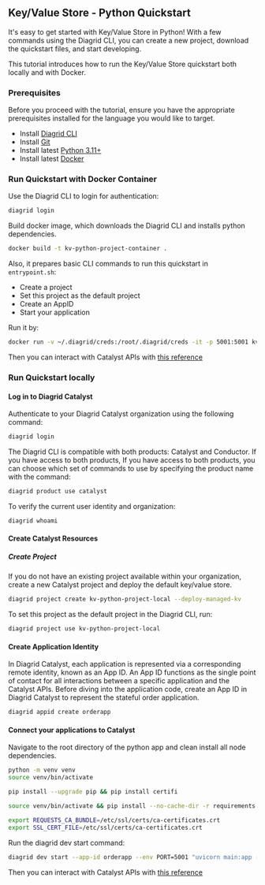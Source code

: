 ## Key/Value Store - Python Quickstart

It's easy to get started with Key/Value Store in Python!
With a few commands using the Diagrid CLI, you can create a new project, download the quickstart files, and start developing.

This tutorial introduces how to run the Key/Value Store quickstart both locally and with Docker.


### Prerequisites
Before you proceed with the tutorial, ensure you have the appropriate prerequisites installed for the language you would like to target.

- Install [Diagrid CLI](https://docs.diagrid.io/catalyst/references/cli-reference/intro/)
- Install [Git](https://git-scm.com/downloads)
- Install latest [Python 3.11+](https://www.python.org/downloads/)
- Install latest [Docker](https://docs.docker.com/engine/install/)


### Run Quickstart with Docker Container

Use the Diagrid CLI to login for authentication:

```sh
diagrid login
```


<!-- STEP
name: Docker Build
tags:
  - container
-->


Build docker image, which downloads the Diagrid CLI and installs python dependencies. 

```sh
docker build -t kv-python-project-container .
```


<!-- END_STEP -->


Also, it prepares basic CLI commands to run this quickstart in `entrypoint.sh`:
- Create a project
- Set this project as the default project
- Create an AppID
- Start your application 

Run it by:
```sh
docker run -v ~/.diagrid/creds:/root/.diagrid/creds -it -p 5001:5001 kv-python-project-container
```

Then you can interact with Catalyst APIs with [this reference](https://docs.diagrid.io/catalyst/local-tutorials/key-value#interact-with-catalyst-apis)



### Run Quickstart locally

#### Log in to Diagrid Catalyst

Authenticate to your Diagrid Catalyst organization using the following command:

```sh
diagrid login
```

The Diagrid CLI is compatible with both products: Catalyst and Conductor.
If you have access to both products, If you have access to both products, you can choose which set of commands to use by specifying the product name with the command:

```sh
diagrid product use catalyst
```



To verify the current user identity and organization:
```sh
diagrid whoami
```

#### Create Catalyst Resources

##### Create Project

<!-- STEP
name: Create Catalyst Project
tags:
  - local
expected_stdout_lines:
  - "✓  Your request has been successfully submitted!"
  - "○  Check the status of your resource by running the following command:"
  - "✎  diagrid project get kv-python-project-local"
  - "○  Setting default project to kv-python-project-local"
-->


If you do not have an existing project available within your organization, create a new Catalyst project and deploy the default key/value store.
```sh
diagrid project create kv-python-project-local --deploy-managed-kv
```

<!-- END_STEP -->


<!-- STEP
name: Set Default Project
tags:
  - local
-->


To set this project as the default project in the Diagrid CLI, run:
```sh
diagrid project use kv-python-project-local
```


<!-- END_STEP -->


#### Create Application Identity
<!-- STEP
name: Create AppID 
sleep: 30
tags:
  - local
expected_stdout_lines:
  - "✓  Your request has been successfully submitted!"
  - "○  Check the status of your resource by running the following command:"
  - "✎  diagrid appid get orderapp --project kv-python-project-local"
-->


In Diagrid Catalyst, each application is represented via a corresponding remote identity, known as an App ID.
An App ID functions as the single point of contact for all interactions between a specific application and the Catalyst APIs.
Before diving into the application code, create an App ID in Diagrid Catalyst to represent the stateful order application.

```sh
diagrid appid create orderapp
```


<!-- END_STEP -->


#### Connect your applications to Catalyst


<!-- STEP
name: Install dependencies
sleep: 10
tags:
  - local
-->


Navigate to the root directory of the python app and clean install all node dependencies.

```sh
python -m venv venv
source venv/bin/activate 

pip install --upgrade pip && pip install certifi

source venv/bin/activate && pip install --no-cache-dir -r requirements.txt

export REQUESTS_CA_BUNDLE=/etc/ssl/certs/ca-certificates.crt
export SSL_CERT_FILE=/etc/ssl/certs/ca-certificates.crt
```


<!-- END_STEP -->


Run the diagrid dev start command:

```sh
diagrid dev start --app-id orderapp --env PORT=5001 "uvicorn main:app --port 5001"
```


Then you can interact with Catalyst APIs with [this reference](https://docs.diagrid.io/catalyst/local-tutorials/key-value#interact-with-catalyst-apis)
